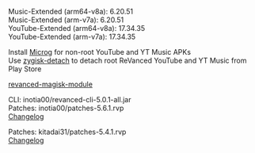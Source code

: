 Music-Extended (arm64-v8a): 6.20.51  
Music-Extended (arm-v7a): 6.20.51  
YouTube-Extended (arm64-v8a): 17.34.35  
YouTube-Extended (arm-v7a): 17.34.35  

Install [Microg](https://github.com/ReVanced/GmsCore/releases) for non-root YouTube and YT Music APKs  
Use [zygisk-detach](https://github.com/j-hc/zygisk-detach) to detach root ReVanced YouTube and YT Music from Play Store  

[revanced-magisk-module](https://github.com/j-hc/revanced-magisk-module)
  
CLI: inotia00/revanced-cli-5.0.1-all.jar  
Patches: inotia00/patches-5.6.1.rvp  
[Changelog](https://github.com/inotia00/revanced-patches/releases/tag/v5.6.1)

Patches: kitadai31/patches-5.4.1.rvp  
[Changelog](https://github.com/kitadai31/revanced-patches-android6-7/releases/tag/v5.4.1)  
